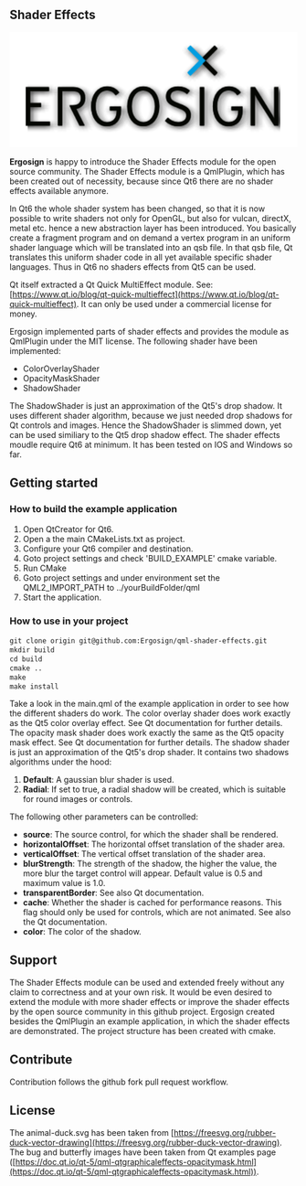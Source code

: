 ## Shader Effects

![](images/screenshot.png)

**Ergosign** is happy to introduce the Shader Effects module for the open source community. The Shader Effects module is a QmlPlugin, which has been created out of necessity, because since Qt6 there are no shader effects available anymore.

In Qt6 the whole shader system has been changed, so that it is now possible to write shaders not only for OpenGL, but also for vulcan, directX, metal etc.
hence a new abstraction layer has been introduced. You basically create a fragment program and on demand a vertex program in an uniform shader language which will be translated into an qsb file.
In that qsb file, Qt translates this uniform shader code in all yet available specific shader languages. Thus in Qt6 no shaders effects from Qt5 can be used.

Qt itself extracted a Qt Quick MultiEffect module.
See: [https://www.qt.io/blog/qt-quick-multieffect](https://www.qt.io/blog/qt-quick-multieffect).
It can only be used under a commercial license for money.

Ergosign implemented parts of shader effects and provides the module as QmlPlugin under the MIT license.
The following shader have been implemented:

- ColorOverlayShader
- OpacityMaskShader
- ShadowShader

The ShadowShader is just an approximation of the Qt5's drop shadow. It uses different shader algorithm, because we just needed drop shadows for Qt controls and images.
Hence the ShadowShader is slimmed down, yet can be used similiary to the Qt5 drop shadow effect.
The shader effects moudle require Qt6 at minimum. It has been tested on IOS and Windows so far.

## Getting started

### How to build the example application
1. Open QtCreator for Qt6.
2. Open a the main CMakeLists.txt as project.
3. Configure your Qt6 compiler and destination.
4. Goto project settings and check 'BUILD_EXAMPLE' cmake variable.
5. Run CMake
6. Goto project settings and under environment set the QML2_IMPORT_PATH to ../yourBuildFolder/qml
7. Start the application.

### How to use in your project

```
git clone origin git@github.com:Ergosign/qml-shader-effects.git
mkdir build
cd build
cmake ..
make 
make install
```

Take a look in the main.qml of the example application in order to see how the different shaders do work.
The color overlay shader does work exactly as the Qt5 color overlay effect. See Qt documentation for further details.
The opacity mask shader does work exactly the same as the Qt5 opacity mask effect. See Qt documentation for further details.
The shadow shader is just an approximation of the Qt5's drop shader. It contains two shadows algorithms under the hood:

1. **Default**: A gaussian blur shader is used.
2. **Radial**: If set to true, a radial shadow will be created, which is suitable for round images or controls.

The following other parameters can be controlled:
- **source**: The source control, for which the shader shall be rendered.
- **horizontalOffset**: The horizontal offset translation of the shader area.
- **verticalOffset**: The vertical offset translation of the shader area.
- **blurStrength**: The strength of the shadow, the higher the value, the more blur the target control will appear. Default value is 0.5 and maximum value is 1.0.
- **transparentBorder**: See also Qt documentation.
- **cache**: Whether the shader is cached for performance reasons. This flag should only be used for controls, which are not animated. See also the Qt documentation.
- **color**: The color of the shadow.


## Support
The Shader Effects module can be used and extended freely without any claim to correctness and at your own risk. 
It would be even desired to extend the module with more shader effects or improve the shader effects by the open source community in this github project.
Ergosign created besides the QmlPlugin an example application, in which the shader effects are demonstrated.
The project structure has been created with cmake.

## Contribute
Contribution follows the github fork pull request workflow.

## License
The animal-duck.svg has been taken from [https://freesvg.org/rubber-duck-vector-drawing](https://freesvg.org/rubber-duck-vector-drawing).
The bug and butterfly images have been taken from Qt examples page ([https://doc.qt.io/qt-5/qml-qtgraphicaleffects-opacitymask.html](https://doc.qt.io/qt-5/qml-qtgraphicaleffects-opacitymask.html)).
